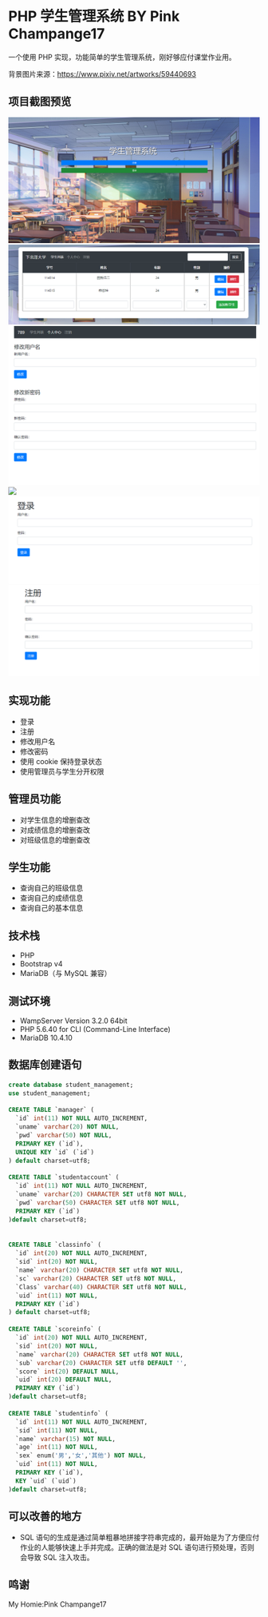 # PHP 学生管理系统 BY Pink Champange17

一个使用 PHP 实现，功能简单的学生管理系统，刚好够应付课堂作业用。

背景图片来源：https://www.pixiv.net/artworks/59440693

## 项目截图预览

![](./screenshot/主页.png)
![](./screenshot/列表.png)
![](./screenshot/个人中心.png)
![](./screenshot/修改用户名.png)
![](./screenshot/登录.png)
![](./screenshot/注册.png)

## 实现功能

- 登录
- 注册
- 修改用户名
- 修改密码
- 使用 cookie 保持登录状态
- 使用管理员与学生分开权限

## 管理员功能

- 对学生信息的增删查改
- 对成绩信息的增删查改
- 对班级信息的增删查改

## 学生功能

- 查询自己的班级信息
- 查询自己的成绩信息
- 查询自己的基本信息

## 技术栈

- PHP
- Bootstrap v4
- MariaDB（与 MySQL 兼容）

## 测试环境

- WampServer Version 3.2.0 64bit
- PHP 5.6.40 for CLI (Command-Line Interface)
- MariaDB 10.4.10

## 数据库创建语句

```SQL
create database student_management;
use student_management;

CREATE TABLE `manager` (
  `id` int(11) NOT NULL AUTO_INCREMENT,
  `uname` varchar(20) NOT NULL,
  `pwd` varchar(50) NOT NULL,
  PRIMARY KEY (`id`),
  UNIQUE KEY `id` (`id`)
) default charset=utf8;

CREATE TABLE `studentaccount` (
  `id` int(11) NOT NULL AUTO_INCREMENT,
  `uname` varchar(20) CHARACTER SET utf8 NOT NULL,
  `pwd` varchar(50) CHARACTER SET utf8 NOT NULL,
  PRIMARY KEY (`id`)
)default charset=utf8;


CREATE TABLE `classinfo` (
  `id` int(20) NOT NULL AUTO_INCREMENT,
  `sid` int(20) NOT NULL,
  `name` varchar(20) CHARACTER SET utf8 NOT NULL,
  `sc` varchar(20) CHARACTER SET utf8 NOT NULL,
  `Class` varchar(40) CHARACTER SET utf8 NOT NULL,
  `uid` int(11) NOT NULL,
  PRIMARY KEY (`id`)
) default charset=utf8;

CREATE TABLE `scoreinfo` (
  `id` int(20) NOT NULL AUTO_INCREMENT,
  `sid` int(20) NOT NULL,
  `name` varchar(20) CHARACTER SET utf8 NOT NULL,
  `sub` varchar(20) CHARACTER SET utf8 DEFAULT '',
  `score` int(20) DEFAULT NULL,
  `uid` int(20) DEFAULT NULL,
  PRIMARY KEY (`id`)
)default charset=utf8;

CREATE TABLE `studentinfo` (
  `id` int(11) NOT NULL AUTO_INCREMENT,
  `sid` int(11) NOT NULL,
  `name` varchar(15) NOT NULL,
  `age` int(11) NOT NULL,
  `sex` enum('男','女','其他') NOT NULL,
  `uid` int(11) NOT NULL,
  PRIMARY KEY (`id`),
  KEY `uid` (`uid`)
)default charset=utf8;
```

## 可以改善的地方

- SQL 语句的生成是通过简单粗暴地拼接字符串完成的，最开始是为了方便应付作业的人能够快速上手并完成。正确的做法是对 SQL 语句进行预处理，否则会导致 SQL 注入攻击。

## 鸣谢
My Homie:Pink Champange17
